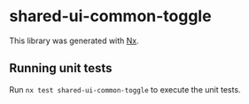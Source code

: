 # shared-ui-common-toggle

This library was generated with [Nx](https://nx.dev).

## Running unit tests

Run `nx test shared-ui-common-toggle` to execute the unit tests.
